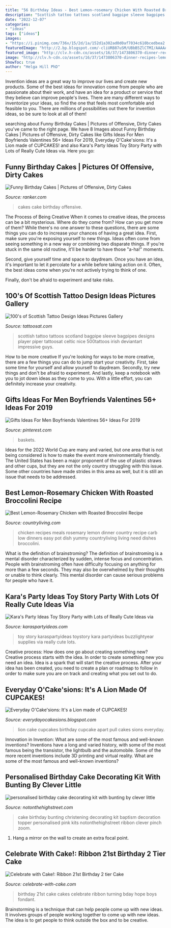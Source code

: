 ```yaml
---
title: "56 Birthday Ideas - Best Lemon-rosemary Chicken With Roasted Broccolini Recipe"
description: "Scottish tattoo tattoos scotland bagpipe sleeve bagpipes designs player piper tattoosat celtic nice 500tattoos irish deviantart impressive guys"
date: "2022-12-07"
categories:
- "ideas"
tags: ["ideas"]
images:
- "https://i.pinimg.com/736x/15/2d/1a/152d1a302ad0d0af7034c610bcedbea2.jpg"
featuredImage: "http://2.bp.blogspot.com/-cliURB87uSM/UBbB5ZlCTMI/AAAAAAAAAVw/QCnqyriw2iA/s1600/39.jpg"
featured_image: "http://clv.h-cdn.co/assets/16/37/1473806370-dinner-recipes-lemon-rosemary-chicken-1016.jpg"
image: "http://clv.h-cdn.co/assets/16/37/1473806370-dinner-recipes-lemon-rosemary-chicken-1016.jpg"
ShowToc: true
author: "Helga Hill PhD"
---
```



Invention ideas are a great way to improve our lives and create new products. Some of the best ideas for innovation come from people who are passionate about their work, and have an idea for a product or service that they believe can improve people's lives. There are many different ways to inventorize your ideas, so find the one that feels most comfortable and feasible to you. There are millions of possibilities out there for invention ideas, so be sure to look at all of them!

	

		
searching about Funny Birthday Cakes | Pictures of Offensive, Dirty Cakes you've came to the right page. We have 8 Images about Funny Birthday Cakes | Pictures of Offensive, Dirty Cakes like Gifts Ideas For Men Boyfriends Valentines 56+ Ideas For 2019, Everyday O&#039;Cake&#039;sions: It&#039;s a Lion made of CUPCAKES! and also Kara&#039;s Party Ideas Toy Story Party with Lots of Really Cute Ideas via. Here you go:
		
    
## Funny Birthday Cakes | Pictures Of Offensive, Dirty Cakes

<img loading=lazy src="https://imgix.ranker.com/list_img_v2/9726/1069726/original/56-hilarious-cake-fails-u2?w=817&amp;h=427&amp;fm=jpg&amp;q=50&amp;fit=crop" onerror="this.onerror=null;this.src='https://tse4.mm.bing.net/th?id=OIP.QINmkgOfHuhnD6bVd8gLKQHaD3&amp;pid=15.1';" alt="Funny Birthday Cakes | Pictures of Offensive, Dirty Cakes">

_Source: ranker.com_

>cakes cake birthday offensive. 

	

The Process of Being Creative
When it comes to creative ideas, the process can be a bit mysterious. Where do they come from? How can you get more of them? While there's no one answer to these questions, there are some things you can do to increase your chances of having a great idea.
First, make sure you're exposing yourself to new things. Ideas often come from seeing something in a new way or combining two disparate things. If you're stuck in the same old routine, it'll be harder to have those "a-ha!" moments.

 Second, give yourself time and space to daydream. Once you have an idea, it's important to let it percolate for a while before taking action on it. Often, the best ideas come when you're not actively trying to think of one.

Finally, don't be afraid to experiment and take risks.

    
## 100&#039;s Of Scottish Tattoo Design Ideas Pictures Gallery

<img loading=lazy src="https://tattoosat.com/wp-content/uploads/2014/12/Scottish-8.jpg" onerror="this.onerror=null;this.src='https://tse3.mm.bing.net/th?id=OIP.Elx_btHgsevogSPYOyTwbAHaJ4&amp;pid=15.1';" alt="100&#039;s of Scottish Tattoo Design Ideas Pictures Gallery">

_Source: tattoosat.com_

>scottish tattoo tattoos scotland bagpipe sleeve bagpipes designs player piper tattoosat celtic nice 500tattoos irish deviantart impressive guys. 

	

How to be more creative
If you're looking for ways to be more creative, there are a few things you can do to jump start your creativity. First, take some time for yourself and allow yourself to daydream. Secondly, try new things and don't be afraid to experiment. And lastly, keep a notebook with you to jot down ideas as they come to you. With a little effort, you can definitely increase your creativity.

    
## Gifts Ideas For Men Boyfriends Valentines 56+ Ideas For 2019

<img loading=lazy src="https://i.pinimg.com/736x/15/2d/1a/152d1a302ad0d0af7034c610bcedbea2.jpg" onerror="this.onerror=null;this.src='https://tse2.mm.bing.net/th?id=OIP.GWvjvZAU11wvv0w4Ea4KDAAAAA&amp;pid=15.1';" alt="Gifts Ideas For Men Boyfriends Valentines 56+ Ideas For 2019">

_Source: pinterest.com_

>baskets. 

	

Ideas for the 2022 World Cup are many and varied, but one area that is not being considered is how to make the event more environmentally friendly. The United States has been a major proponent of the use of plastic straws and other cups, but they are not the only country struggling with this issue. Some other countries have made strides in this area as well, but it is still an issue that needs to be addressed.

    
## Best Lemon-Rosemary Chicken With Roasted Broccolini Recipe

<img loading=lazy src="http://clv.h-cdn.co/assets/16/37/1473806370-dinner-recipes-lemon-rosemary-chicken-1016.jpg" onerror="this.onerror=null;this.src='https://tse3.mm.bing.net/th?id=OIP.Z5ewgpqPEB7MpfOjNYkZPQHaLH&amp;pid=15.1';" alt="Best Lemon-Rosemary Chicken with Roasted Broccolini Recipe">

_Source: countryliving.com_

>chicken recipes meals rosemary lemon dinner country recipe carb low dinners easy pot dish yummy countryliving living need dishes broccolini. 

	

What is the definition of brainstroming?
The definition of brainstroming is a mental disorder characterized by sudden, intense focus and concentration. People with brainstroming often have difficulty focusing on anything for more than a few seconds. They may also be overwhelmed by their thoughts or unable to think clearly. This mental disorder can cause serious problems for people who have it.

    
## Kara&#039;s Party Ideas Toy Story Party With Lots Of Really Cute Ideas Via

<img loading=lazy src="http://karaspartyideas.com/wp-content/uploads/2013/12/toy-39.jpg" onerror="this.onerror=null;this.src='https://tse4.mm.bing.net/th?id=OIP.ccTo_qF04YZ1ZPqPvChDXAHaLI&amp;pid=15.1';" alt="Kara&#039;s Party Ideas Toy Story Party with Lots of Really Cute Ideas via">

_Source: karaspartyideas.com_

>toy story karaspartyideas toystory kara partyideas buzzlightyear supplies via really cute lots. 

	

Creative process: How does one go about creating something new?
Creative process starts with the idea. In order to create something new you need an idea. Idea is a spark that will start the creative process. After your idea has been created, you need to create a plan or roadmap to follow in order to make sure you are on track and creating what you set out to do.

    
## Everyday O&#039;Cake&#039;sions: It&#039;s A Lion Made Of CUPCAKES!

<img loading=lazy src="http://2.bp.blogspot.com/-cliURB87uSM/UBbB5ZlCTMI/AAAAAAAAAVw/QCnqyriw2iA/s1600/39.jpg" onerror="this.onerror=null;this.src='https://tse2.mm.bing.net/th?id=OIP.LN4u5_R1GY5lltJrtg48nAHaJ4&amp;pid=15.1';" alt="Everyday O&#039;Cake&#039;sions: It&#039;s a Lion made of CUPCAKES!">

_Source: everydayocakesions.blogspot.com_

>lion cake cupcakes birthday cupcake apart pull cakes sions everyday. 

	

Innovation in Invention: What are some of the most famous and well-known inventions?
Inventions have a long and varied history, with some of the most famous being the transistor, the lightbulb and the automobile. Some of the more recent inventions include 3D printing and virtual reality. What are some of the most famous and well-known inventions?

    
## Personalised Birthday Cake Decorating Kit With Bunting By Clever Little

<img loading=lazy src="http://cdn.notonthehighstreet.com/system/product_images/images/002/061/338/original_birthday-bunting-cake-decorating-kit.jpg" onerror="this.onerror=null;this.src='https://tse2.mm.bing.net/th?id=OIP.o9CCktugFqHuf_cWRs84oQHaHa&amp;pid=15.1';" alt="personalised birthday cake decorating kit with bunting by clever little">

_Source: notonthehighstreet.com_

>cake birthday bunting christening decorating kit baptism decoration topper personalised pink kits notonthehighstreet ribbon clever pinch zoom. 

	

1. Hang a mirror on the wall to create an extra focal point.

    
## Celebrate With Cake!: Ribbon 21st Birthday 2 Tier Cake

<img loading=lazy src="http://1.bp.blogspot.com/-gS3bdDfYZj8/UJKe5LM4ChI/AAAAAAAAM8Y/_KQgG2tPQXo/s1600/IMG_1224_new.jpg" onerror="this.onerror=null;this.src='https://tse2.mm.bing.net/th?id=OIP.OmPMI_IM5TS0Xtd2Ikv6GgHaLt&amp;pid=15.1';" alt="Celebrate with Cake!: Ribbon 21st Birthday 2 tier Cake">

_Source: celebrate-with-cake.com_

>birthday 21st cake cakes celebrate ribbon turning bday hope boys fondant. 

	

Brainstorming is a technique that can help people come up with new ideas. It involves groups of people working together to come up with new ideas. The idea is to get people to think outside the box and to be creative.

